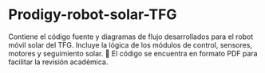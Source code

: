 # Prodigy-robot-solar-TFG

Contiene el código fuente y diagramas de flujo desarrollados para el robot móvil solar del TFG. Incluye la lógica de los módulos de control, sensores, motores y seguimiento solar.
📄 El código se encuentra en formato PDF para facilitar la revisión académica.


  
